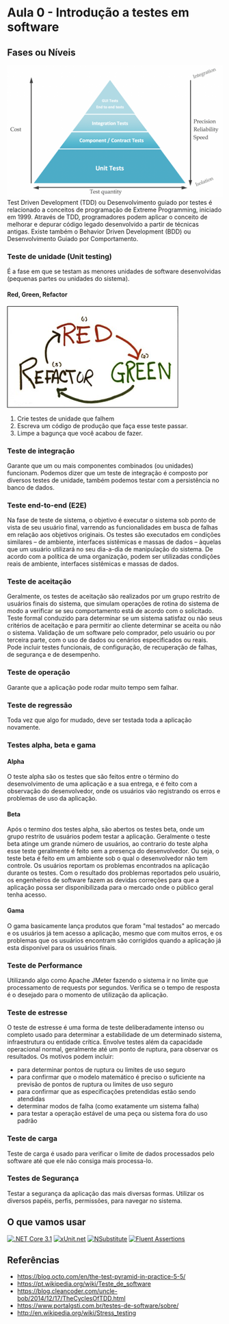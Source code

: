 # Aula 0 - Introdução a testes em software

## Fases ou Níveis
![Pirâmede de testes](assets/1_piramide_testes.png)
Test Driven Development (TDD) ou Desenvolvimento guiado por testes é relacionado a conceitos de programação de Extreme Programming, iniciado em 1999. Através de TDD, programadores podem aplicar o conceito de melhorar e depurar código legado desenvolvido a partir de técnicas antigas. Existe também o Behavior Driven Development (BDD) ou Desenvolvimento Guiado por Comportamento.
### Teste de unidade (Unit testing)
É a fase em que se testam as menores unidades de software desenvolvidas (pequenas partes ou unidades do sistema).
#### Red, Green, Refactor
![Red, Green, Refactor](assets/2_red_green_refactor.jpg)
1. Crie testes de unidade que falhem
1. Escreva um código de produção que faça esse teste passar.
1. Limpe a bagunça que você acabou de fazer.

### Teste de integração
Garante que um ou mais componentes combinados (ou unidades) funcionam. Podemos dizer que um teste de integração é composto por diversos testes de unidade, também podemos testar com a persistência no banco de dados.

### Teste end-to-end (E2E)
Na fase de teste de sistema, o objetivo é executar o sistema sob ponto de vista de seu usuário final, varrendo as funcionalidades em busca de falhas em relação aos objetivos originais. Os testes são executados em condições similares – de ambiente, interfaces sistêmicas e massas de dados – àquelas que um usuário utilizará no seu dia-a-dia de manipulação do sistema. De acordo com a política de uma organização, podem ser utilizadas condições reais de ambiente, interfaces sistêmicas e massas de dados.

### Teste de aceitação
Geralmente, os testes de aceitação são realizados por um grupo restrito de usuários finais do sistema, que simulam operações de rotina do sistema de modo a verificar se seu comportamento está de acordo com o solicitado. Teste formal conduzido para determinar se um sistema satisfaz ou não seus critérios de aceitação e para permitir ao cliente determinar se aceita ou não o sistema. Validação de um software pelo comprador, pelo usuário ou por terceira parte, com o uso de dados ou cenários especificados ou reais. Pode incluir testes funcionais, de configuração, de recuperação de falhas, de segurança e de desempenho.

### Teste de operação
Garante que a aplicação pode rodar muito tempo sem falhar.

### Teste de regressão
Toda vez que algo for mudado, deve ser testada toda a aplicação novamente.

### Testes alpha, beta e gama
#### Alpha
O teste alpha são os testes que são feitos entre o término do desenvolvimento de uma aplicação e a sua entrega, e é feito com a observação do desenvolvedor, onde os usuários vão registrando os erros e problemas de uso da aplicação.
#### Beta
Após o termino dos testes alpha, são abertos os testes beta, onde um grupo restrito de usuários podem testar a aplicação. Geralmente o teste beta atinge um grande número de usuários, ao contrario do teste alpha esse teste geralmente é feito sem a presença do desenvolvedor. Ou seja, o teste beta é feito em um ambiente sob o qual o desenvolvedor não tem controle. Os usuários reportam os problemas encontrados na aplicação durante os testes. Com o resultado dos problemas reportados pelo usuário, os engenheiros de software fazem as devidas correções para que a aplicação possa ser disponibilizada para o mercado onde o público geral tenha acesso.
#### Gama
O gama basicamente lança produtos que foram "mal testados" ao mercado e os usuários já tem acesso a aplicação, mesmo que com muitos erros, e os problemas que os usuários encontram são corrigidos quando a aplicação já esta disponível para os usuários finais.

### Teste de Performance
Utilizando algo como Apache JMeter fazendo o sistema ir no limite que processamento de requests por segundos.
Verifica se o tempo de resposta é o desejado para o momento de utilização da aplicação.

### Teste de estresse
O teste de estresse é uma forma de teste deliberadamente intenso ou completo usado para determinar a estabilidade de um determinado sistema, infraestrutura ou entidade crítica. Envolve testes além da capacidade operacional normal, geralmente até um ponto de ruptura, para observar os resultados. Os motivos podem incluir:

* para determinar pontos de ruptura ou limites de uso seguro
* para confirmar que o modelo matemático é preciso o suficiente na previsão de pontos de ruptura ou limites de uso seguro
* para confirmar que as especificações pretendidas estão sendo atendidas
* determinar modos de falha (como exatamente um sistema falha)
* para testar a operação estável de uma peça ou sistema fora do uso padrão

### Teste de carga
Teste de carga é usado para verificar o limite de dados processados pelo software até que ele não consiga mais processa-lo. 

### Testes de Segurança
Testar a segurança da aplicação das mais diversas formas. Utilizar os diversos papéis, perfis, permissões, para navegar no sistema.

## O que vamos usar
[<img src="https://upload.wikimedia.org/wikipedia/commons/thumb/e/ee/.NET_Core_Logo.svg/1200px-.NET_Core_Logo.svg.png" alt=".NET Core 3.1" width="100">](https://dotnet.microsoft.com/download)
[<img src="https://xunit.net/images/full-logo.svg" alt="xUnit.net" width="200">](https://xunit.net/)
[![NSubstitute](https://nsubstitute.github.io/images/nsubstitute-100x100.png)](https://nsubstitute.github.io/)
[<img src="https://fluentassertions.com/assets/images/fluent_assertions_large_horizontal.svg" alt="Fluent Assertions" width="200">](https://fluentassertions.com/)

## Referências
* https://blog.octo.com/en/the-test-pyramid-in-practice-5-5/
* https://pt.wikipedia.org/wiki/Teste_de_software
* https://blog.cleancoder.com/uncle-bob/2014/12/17/TheCyclesOfTDD.html
* https://www.portalgsti.com.br/testes-de-software/sobre/
* http://en.wikipedia.org/wiki/Stress_testing
